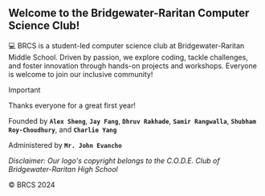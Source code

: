 ## Welcome to the Bridgewater-Raritan Computer Science Club!

💻 BRCS is a student-led computer science club at Bridgewater-Raritan Middle School. Driven by passion, we explore coding, tackle challenges, and foster innovation through hands-on projects and workshops. Everyone is welcome to join our inclusive community!

> [!IMPORTANT]  
> Thanks everyone for a great first year!

Founded by **`Alex Sheng`**, **`Jay Fang`**, **`Dhruv Rakhade`**, **`Samir Rangwalla`**, **`Shubham Roy-Choudhury`**, and **`Charlie Yang`**

Administered by **`Mr. John Evancho`**

*Disclaimer: Our logo's copyright belongs to the C.O.D.E. Club of Bridgewater-Raritan High School*

© BRCS 2024

<!-- ✨ Bridgewater-Raritan-Cybersecurity/.github is a special repository: this README.md will appear on your public organization profile, visible to anyone.
 -->

